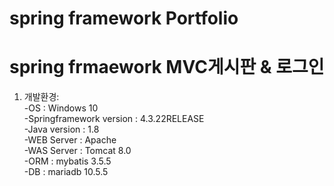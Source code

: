 # spring framework Portfolio
# spring frmaework MVC게시판 & 로그인

1. 개발환경: </br>
-OS : Windows 10</br>
-Springframework version : 4.3.22RELEASE</br>
-Java version : 1.8</br>
-WEB Server : Apache</br>
-WAS Server : Tomcat 8.0</br>
-ORM : mybatis 3.5.5</br>
-DB : mariadb 10.5.5</br>
